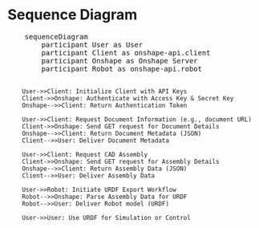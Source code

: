 # Sequence Diagram

<body>
    <pre class="mermaid">
    sequenceDiagram
        participant User as User
        participant Client as onshape-api.client
        participant Onshape as Onshape Server
        participant Robot as onshape-api.robot

        User->>Client: Initialize Client with API Keys
        Client->>Onshape: Authenticate with Access Key & Secret Key
        Onshape-->>Client: Return Authentication Token

        User->>Client: Request Document Information (e.g., document URL)
        Client->>Onshape: Send GET request for Document Details
        Onshape-->>Client: Return Document Metadata (JSON)
        Client-->>User: Deliver Document Metadata

        User->>Client: Request CAD Assembly
        Client->>Onshape: Send GET request for Assembly Details
        Onshape-->>Client: Return Assembly Data (JSON)
        Client-->>User: Deliver Assembly Data

        User->>Robot: Initiate URDF Export Workflow
        Robot-->>Onshape: Parse Assembly Data for URDF
        Robot-->>User: Deliver Robot model (URDF)

        User->>User: Use URDF for Simulation or Control

</body>
